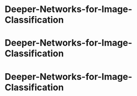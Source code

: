 # Deeper-Networks-for-Image-Classification
# Deeper-Networks-for-Image-Classification
# Deeper-Networks-for-Image-Classification
